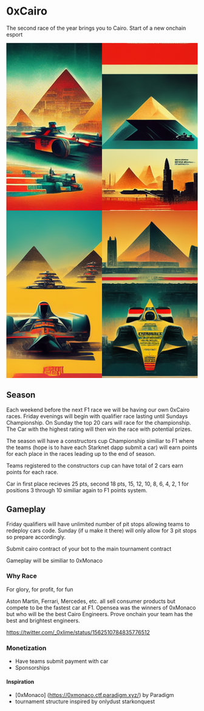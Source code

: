 # 0xCairo
The second race of the year brings you to Cairo. 
Start of a new onchain esport

![alt text](./midjourney_oxcairo.png)

## Season

Each weekend before the next F1 race we will be having our own 0xCairo races.
Friday evenings will begin with qualifier race lasting until Sundays Championship. 
On Sunday the top 20 cars will race for the championship.
The Car with the highest rating will then win the race with potential prizes.

The season will have a constructors cup Championship similiar to F1 where 
the teams (hope is to have each Starknet dapp submit a car) will earn points for each
place in the races leading up to the end of season.

Teams registered to the constructors cup can have total of 2 cars earn points for each race.

Car in first place recieves 25 pts, second 18 pts, 15, 12, 10, 8, 6, 4, 2, 1 for positions 3 through 10 
similiar again to F1 points system.

## Gameplay

Friday qualifiers will have unlimited number of pit stops allowing teams to redeploy cars code.
Sunday (if u make it there) will only allow for 3 pit stops so prepare accordingly.

Submit cairo contract of your bot to the main tournament contract

Gameplay will be similiar to 0xMonaco

### Why Race

For glory, for profit, for fun

Aston Martin, Ferrari, Mercedes, etc. all sell consumer products but compete to be the fastest car at F1.
Opensea was the winners of 0xMonaco but who will be the best Cairo Engineers.
Prove onchain your team has the best and brightest engineers.

https://twitter.com/_0xlime/status/1562510784835776512

### Monetization

- Have teams submit payment with car
- Sponsorships


#### Inspiration

- [0xMonaco] (https://0xmonaco.ctf.paradigm.xyz/) by Paradigm
- tournament structure inspired by onlydust starkonquest 
